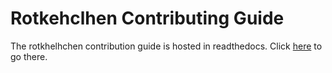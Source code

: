 # Rotkehclhen Contributing Guide

The rotkhelhchen contribution guide is hosted in readthedocs. Click [here](https://rotkehlchen.readthedocs.io/en/latest/contribute.html) to go there.
